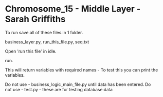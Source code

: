 # Chromosome_15 - Middle Layer - Sarah Griffiths


To run save all of these files in 1 folder.

business_layer.py,
run_this_file.py,
seq.txt

Open 'run this file'  in idle.

run.

This will return variables with required names - 
To test this you can print the variables. 

Do not use - business_logic_main_file.py until data has been entered.
Do not use - test.py - these are for testing database data
